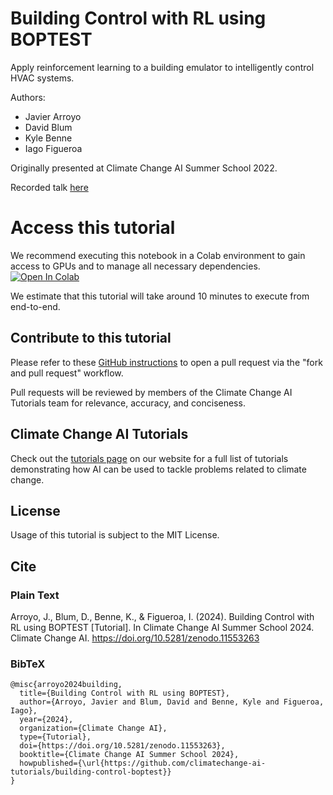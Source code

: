 # Building Control with RL using BOPTEST
Apply reinforcement learning to a building emulator to intelligently control HVAC systems.

Authors:
* Javier Arroyo
* David Blum
* Kyle Benne
* Iago Figueroa

Originally presented at Climate Change AI Summer School 2022.

Recorded talk [here](https://drive.google.com/file/d/1lvCVQef_kctwCagA5QOVj7QljHQ1xKUQ/view)

# Access this tutorial

We recommend executing this notebook in a Colab environment to gain access to GPUs and to manage all necessary dependencies. <a target="_blank" href="https://colab.research.google.com/github/climatechange-ai-tutorials/building-control-boptest/blob/main/Building_Control_with_RL_using_BOPTEST.ipynb">
  <img src="https://colab.research.google.com/assets/colab-badge.svg" alt="Open In Colab"/>
</a>

We estimate that this tutorial will take around 10 minutes to execute from end-to-end.

## Contribute to this tutorial

Please refer to these [GitHub instructions](https://docs.github.com/en/get-started/exploring-projects-on-github/contributing-to-a-project#about-forking) to open a pull request via the "fork and pull request" workflow. 

Pull requests will be reviewed by members of the Climate Change AI Tutorials team for relevance, accuracy, and conciseness.

## Climate Change AI Tutorials
Check out the [tutorials page](https://www.climatechange.ai/tutorials?) on our website for a full list of tutorials demonstrating how AI can be used to tackle problems related to climate change.

## License
Usage of this tutorial is subject to the MIT License.

## Cite

### Plain Text
Arroyo, J., Blum, D., Benne, K., & Figueroa, I. (2024). Building Control with RL using BOPTEST [Tutorial]. In Climate Change AI Summer School 2024. Climate Change AI. https://doi.org/10.5281/zenodo.11553263

### BibTeX

```
@misc{arroyo2024building,
  title={Building Control with RL using BOPTEST},
  author={Arroyo, Javier and Blum, David and Benne, Kyle and Figueroa, Iago},
  year={2024},
  organization={Climate Change AI},
  type={Tutorial},
  doi={https://doi.org/10.5281/zenodo.11553263},
  booktitle={Climate Change AI Summer School 2024},
  howpublished={\url{https://github.com/climatechange-ai-tutorials/building-control-boptest}}
}
```
